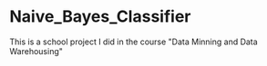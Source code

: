 # Naive_Bayes_Classifier
This is a school project I did in the course "Data Minning and Data Warehousing"
